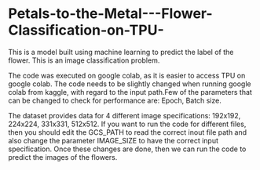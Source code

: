 # Petals-to-the-Metal---Flower-Classification-on-TPU-
This is a model built using machine learning to predict the label of the flower. This is an image classification problem. 

The code was executed on google colab, as it is easier to access TPU on google colab. 
The code needs to be slightly changed when running google colab from kaggle, with regard to the input path.Few of the parameters that can be changed to check for performance are:
Epoch, Batch size.

The dataset provides data for 4 different image specifications: 192x192, 224x224, 331x331, 512x512.
If you want to run the code for different files, then you should edit the GCS_PATH to read the correct inout file path and also change the parameter IMAGE_SIZE to have the correct input specification.
Once these changes are done, then we can run the code to predict the images of the flowers. 
